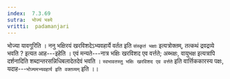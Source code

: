 ```yaml
---
index:  7.3.69
sutra:  भोज्यं भक्ष्ये
vritti:  padamanjari
---
```


भोज्या यावगूरिति । ननु भक्षिरयं खरविशदेऽभ्यवहार्ये वर्तत इति `संस्कृतं भक्षाः` इत्यत्रोक्तम्, तत्कथं द्रवद्रव्ये भवति ? इत्यत आह---इहेति । एवं मन्यते---नात्र भक्षिः खरविशद एव वर्त्तते; अब्भक्षः, वायुभक्ष इत्यत्रापि दर्शनादिति शब्दान्तरसन्निधिबलादेतदेवं भवति । `स्वभावतस्तु भक्षिः खरविशद एव वर्त्तते` इति वार्त्तिककारस्य पक्षः, यदाह---`भोज्यमभ्यवहार्य इति वक्तव्यम्` इति ।।

